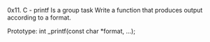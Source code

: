 0x11. C - printf
Is a group task
Write a function that produces output according to a format.

Prototype: int _printf(const char *format, ...);
